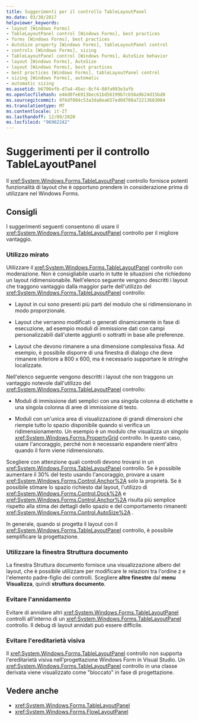 ```yaml
---
title: Suggerimenti per il controllo TableLayoutPanel
ms.date: 03/30/2017
helpviewer_keywords:
- layout [Windows Forms]
- TableLayoutPanel control [Windows Forms], best practices
- forms [Windows Forms], best practices
- AutoSize property [Windows Forms], tableLayoutPanel control
- controls [Windows Forms], sizing
- TableLayoutPanel control [Windows Forms], AutoSize behavior
- layout [Windows Forms], AutoSize
- layout [Windows Forms], best practices
- best practices [Windows Forms], tableLayoutPanel control
- sizing [Windows Forms], automatic
- automatic sizing
ms.assetid: b6706efb-d7a4-45ec-8cf4-08fa993e3afb
ms.openlocfilehash: e46d0fe6913bec61bd56199b7cb56a9b24d15bd0
ms.sourcegitcommit: 9f6df084c53a3da0ea657ed0d708a72213683084
ms.translationtype: MT
ms.contentlocale: it-IT
ms.lasthandoff: 12/09/2020
ms.locfileid: "96962242"
---
```

# <a name="best-practices-for-the-tablelayoutpanel-control"></a>Suggerimenti per il controllo TableLayoutPanel
Il <xref:System.Windows.Forms.TableLayoutPanel> controllo fornisce potenti funzionalità di layout che è opportuno prendere in considerazione prima di utilizzare nel Windows Forms.

## <a name="recommendations"></a>Consigli
 I suggerimenti seguenti consentono di usare il <xref:System.Windows.Forms.TableLayoutPanel> controllo per il migliore vantaggio.

### <a name="targeted-use"></a>Utilizzo mirato
 Utilizzare il <xref:System.Windows.Forms.TableLayoutPanel> controllo con moderazione. Non è consigliabile usarlo in tutte le situazioni che richiedono un layout ridimensionabile. Nell'elenco seguente vengono descritti i layout che traggono vantaggio dalla maggior parte dell'utilizzo del <xref:System.Windows.Forms.TableLayoutPanel> controllo:

- Layout in cui sono presenti più parti del modulo che si ridimensionano in modo proporzionale.

- Layout che verranno modificati o generati dinamicamente in fase di esecuzione, ad esempio moduli di immissione dati con campi personalizzabili dall'utente aggiunti o sottratti in base alle preferenze.

- Layout che devono rimanere a una dimensione complessiva fissa. Ad esempio, è possibile disporre di una finestra di dialogo che deve rimanere inferiore a 800 x 600, ma è necessario supportare le stringhe localizzate.

 Nell'elenco seguente vengono descritti i layout che non traggono un vantaggio notevole dall'utilizzo del <xref:System.Windows.Forms.TableLayoutPanel> controllo:

- Moduli di immissione dati semplici con una singola colonna di etichette e una singola colonna di aree di immissione di testo.

- Moduli con un'unica area di visualizzazione di grandi dimensioni che riempie tutto lo spazio disponibile quando si verifica un ridimensionamento. Un esempio è un modulo che visualizza un singolo <xref:System.Windows.Forms.PropertyGrid> controllo. In questo caso, usare l'ancoraggio, perché non è necessario espandere nient'altro quando il form viene ridimensionato.

 Scegliere con attenzione quali controlli devono trovarsi in un <xref:System.Windows.Forms.TableLayoutPanel> controllo. Se è possibile aumentare il 30% del testo usando l'ancoraggio, provare a usare <xref:System.Windows.Forms.Control.Anchor%2A> solo la proprietà. Se è possibile stimare lo spazio richiesto dal layout, l'utilizzo di <xref:System.Windows.Forms.Control.Dock%2A> e <xref:System.Windows.Forms.Control.Anchor%2A> risulta più semplice rispetto alla stima dei dettagli dello spazio e del comportamento rimanenti <xref:System.Windows.Forms.Control.AutoSize%2A> .

 In generale, quando si progetta il layout con il <xref:System.Windows.Forms.TableLayoutPanel> controllo, è possibile semplificare la progettazione.

### <a name="use-the-document-outline-window"></a>Utilizzare la finestra Struttura documento
 La finestra Struttura documento fornisce una visualizzazione albero del layout, che è possibile utilizzare per modificare le relazioni tra l'ordine z e l'elemento padre-figlio dei controlli. Scegliere **altre finestre** dal **menu Visualizza**, quindi **struttura documento**.

### <a name="avoid-nesting"></a>Evitare l'annidamento
 Evitare di annidare altri <xref:System.Windows.Forms.TableLayoutPanel> controlli all'interno di un <xref:System.Windows.Forms.TableLayoutPanel> controllo. Il debug di layout annidati può essere difficile.

### <a name="avoid-visual-inheritance"></a>Evitare l'ereditarietà visiva
 Il <xref:System.Windows.Forms.TableLayoutPanel> controllo non supporta l'ereditarietà visiva nell'progettazione Windows Form in Visual Studio. Un <xref:System.Windows.Forms.TableLayoutPanel> controllo in una classe derivata viene visualizzato come "bloccato" in fase di progettazione.

## <a name="see-also"></a>Vedere anche

- <xref:System.Windows.Forms.TableLayoutPanel>
- <xref:System.Windows.Forms.FlowLayoutPanel>
